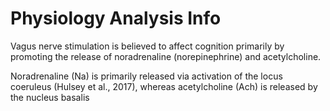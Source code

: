 # Physiology Analysis Info

Vagus nerve stimulation is believed to affect cognition primarily by promoting the release of noradrenaline (norepinephrine) and acetylcholine. 

Noradrenaline (Na) is primarily released via activation of the locus coeruleus (Hulsey et al., 2017), whereas acetylcholine (Ach) is released by the nucleus basalis